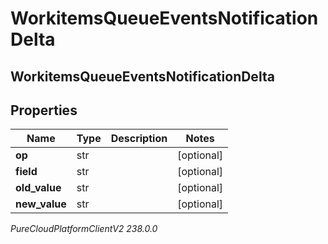 # WorkitemsQueueEventsNotificationDelta

## WorkitemsQueueEventsNotificationDelta

## Properties

|Name | Type | Description | Notes|
|------------ | ------------- | ------------- | -------------|
| **op** | str |  | [optional] |
| **field** | str |  | [optional] |
| **old_value** | str |  | [optional] |
| **new_value** | str |  | [optional] |



_PureCloudPlatformClientV2 238.0.0_
